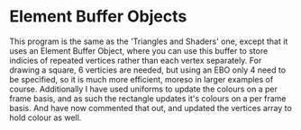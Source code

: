 # Element Buffer Objects
This program is the same as the 'Triangles and Shaders' one, except that it uses an Element Buffer Object, where you can use this buffer to store indicies of repeated vertices rather than each vertex separately.
For drawing a square, 6 verticies are needed, but using an EBO only 4 need to be specified, so it is much more efficient, moreso in larger examples of course.
Additionally I have used uniforms to update the colours on a per frame basis, and as such the rectangle updates it's colours on a per frame basis.
And have now commented that out, and updated the vertices array to hold colour as well.
